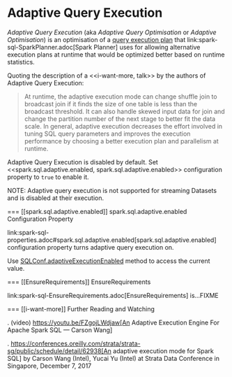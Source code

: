 # Adaptive Query Execution

*Adaptive Query Execution* (aka *Adaptive Query Optimisation* or *Adaptive Optimisation*) is an optimisation of a [query execution plan](physical-operators/SparkPlan.md) that link:spark-sql-SparkPlanner.adoc[Spark Planner] uses for allowing alternative execution plans at runtime that would be optimized better based on runtime statistics.

Quoting the description of a <<i-want-more, talk>> by the authors of Adaptive Query Execution:

> At runtime, the adaptive execution mode can change shuffle join to broadcast join if it finds the size of one table is less than the broadcast threshold. It can also handle skewed input data for join and change the partition number of the next stage to better fit the data scale. In general, adaptive execution decreases the effort involved in tuning SQL query parameters and improves the execution performance by choosing a better execution plan and parallelism at runtime.

Adaptive Query Execution is disabled by default. Set <<spark.sql.adaptive.enabled, spark.sql.adaptive.enabled>> configuration property to `true` to enable it.

NOTE: Adaptive query execution is not supported for streaming Datasets and is disabled at their execution.

=== [[spark.sql.adaptive.enabled]] spark.sql.adaptive.enabled Configuration Property

link:spark-sql-properties.adoc#spark.sql.adaptive.enabled[spark.sql.adaptive.enabled] configuration property turns adaptive query execution on.

Use [SQLConf.adaptiveExecutionEnabled](SQLConf.md#adaptiveExecutionEnabled) method to access the current value.

=== [[EnsureRequirements]] EnsureRequirements

link:spark-sql-EnsureRequirements.adoc[EnsureRequirements] is...FIXME

=== [[i-want-more]] Further Reading and Watching

. (video) https://youtu.be/FZgojLWdjaw[An Adaptive Execution Engine For Apache Spark SQL &mdash; Carson Wang]

. https://conferences.oreilly.com/strata/strata-sg/public/schedule/detail/62938[An adaptive execution mode for Spark SQL] by Carson Wang (Intel), Yucai Yu (Intel) at Strata Data Conference in Singapore, December 7, 2017

